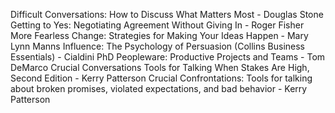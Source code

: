 Difficult Conversations: How to Discuss What Matters Most - Douglas Stone
Getting to Yes: Negotiating Agreement Without Giving In - Roger Fisher
More Fearless Change: Strategies for Making Your Ideas Happen - Mary Lynn Manns
Influence: The Psychology of Persuasion (Collins Business Essentials) - Cialdini PhD
Peopleware: Productive Projects and Teams - Tom DeMarco
Crucial Conversations Tools for Talking When Stakes Are High, Second Edition - Kerry Patterson
Crucial Confrontations: Tools for talking about broken promises, violated expectations, and bad behavior - Kerry Patterson
